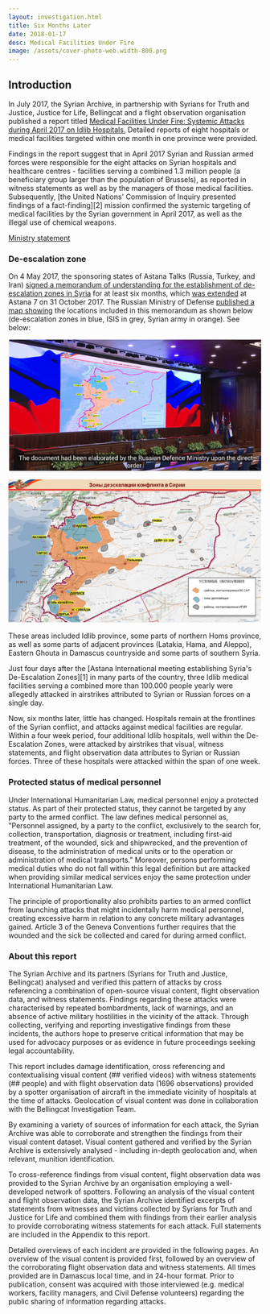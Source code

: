 ```yaml
---
layout: investigation.html
title: Six Months Later
date: 2018-01-17
desc: Medical Facilities Under Fire
image: /assets/cover-photo-web.width-800.png
---
```


## Introduction

In July 2017, the Syrian Archive, in partnership with Syrians for Truth and Justice, Justice for Life, Bellingcat and a flight observation organisation published a report titled [Medical Facilities Under Fire: Systemic Attacks during April 2017 on Idlib Hospitals.](https://syrianarchive.org/en/investigations/Medical-Facilities-Under-Fire/) Detailed reports of eight hospitals or medical facilities targeted within one month in one province were provided.

Findings in the report suggest that in April 2017 Syrian and Russian armed forces were responsible for the eight attacks on Syrian hospitals and healthcare centres - facilities serving a combined 1.3 million people (a beneficiary group larger than the population of Brussels), as reported in witness statements as well as by the managers of those medical facilities.  Subsequently, [the United Nations' Commission of Inquiry presented findings of a fact-finding][2] mission confirmed the systemic targeting of medical facilities by the Syrian government in April 2017, as well as the illegal use of chemical weapons.

[Ministry statement](/assets/russian_embassy_press_release_15022018.png)

### De-escalation zone

On 4 May 2017, the sponsoring states of Astana Talks (Russia, Turkey, and Iran) [signed a memorandum of understanding for the establishment of de-escalation zones in Syria](https://www.youtube.com/watch?v=5cF-gIL8yzk) for at least six months, which [was extended](https://sana.sy/en/?p=116911]) at Astana 7 on 31 October 2017. The Russian Ministry of Defense [published a map showing](https://function.mil.ru/news_page/intrel/more.htm?id=12121964%40egNews) the locations included in this memorandum as shown below (de-escalation zones in blue, ISIS in grey, Syrian army in orange). See below:

![Russian MOD video](assets/atarib-3.png)

![Map of de-escalation zone](assets/atarib-4.png)

These areas included Idlib province, some parts of northern Homs province, as well as some parts of adjacent provinces (Latakia, Hama, and Aleppo), Eastern Ghouta in Damascus countryside and some parts of southern Syria.

Just four days after the [Astana International meeting establishing Syria's De-Escalation Zones][1] in many parts of the country, three Idlib medical facilities serving a combined more than 100.000 people yearly were allegedly attacked in airstrikes attributed to Syrian or Russian forces on a single day.

Now, six months later, little has changed. Hospitals remain at the frontlines of the Syrian conflict, and attacks against medical facilities are regular. Within a four week period, four additional Idlib hospitals, well within the De-Escalation Zones, were attacked by airstrikes that visual, witness statements, and flight observation data attributes to Syrian or Russian forces. Three of these hospitals were attacked within the span of one week.

### Protected status of medical personnel

Under International Humanitarian Law, medical personnel enjoy a protected status. As part of their protected status, they cannot be targeted by any party to the armed conflict. The law defines medical personnel as, "Personnel assigned, by a party to the conflict, exclusively to the search for, collection, transportation, diagnosis or treatment, including first-aid treatment, of the wounded, sick and shipwrecked, and the prevention of disease, to the administration of medical units or to the operation or administration of medical transports." Moreover, persons performing medical duties who do not fall within this legal definition but are attacked when providing similar medical services enjoy the same protection under International Humanitarian Law.

The principle of proportionality also prohibits parties to an armed conflict from launching attacks that might incidentally harm medical personnel, creating excessive harm in relation to any concrete military advantages gained. Article 3 of the Geneva Conventions further requires that the wounded and the sick be collected and cared for during armed conflict.

### About this report

The Syrian Archive and its partners (Syrians for Truth and Justice, Bellingcat) analysed and verified this pattern of attacks by cross referencing a combination of open-source visual content, flight observation data, and witness statements. Findings regarding these attacks were characterised by repeated bombardments, lack of warnings, and an absence of active military hostilities in the vicinity of the attack. Through collecting, verifying and reporting investigative findings from these incidents, the authors hope to preserve critical information that may be used for advocacy purposes or as evidence in future proceedings seeking legal accountability.

This report includes damage identification, cross referencing and contextualising visual content (## verified videos) with witness statements (## people) and with flight observation data (1696 observations) provided by a spotter organisation of aircraft in the immediate vicinity of hospitals at the time of attacks. Geolocation of visual content was done in collaboration with the Bellingcat Investigation Team.

By examining a variety of sources of information for each attack, the Syrian Archive was able to corroborate and strengthen the findings from their visual content dataset. Visual content gathered and verified by the Syrian Archive is extensively analysed - including in-depth geolocation and, when relevant, munition identification.

To cross-reference findings from visual content, flight observation data was provided to the Syrian Archive by an organisation employing a well-developed network of spotters. Following an analysis of the visual content and flight observation data, the Syrian Archive identified excerpts of statements from witnesses and victims collected by Syrians for Truth and Justice for Life and combined them with findings from their earlier analysis to provide corroborating witness statements for each attack. Full statements are included in the Appendix to this report.

Detailed overviews of each incident are provided in the following pages. An overview of the visual content is provided first, followed by an overview of the corroborating flight observation data and witness statements. All times provided are in Damascus local time, and in 24-hour format. Prior to publication, consent was acquired with those interviewed (e.g. medical workers, facility managers, and Civil Defense volunteers) regarding the public sharing of information regarding attacks.
